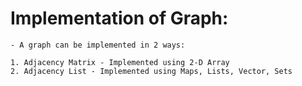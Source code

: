 # Implementation of Graph: 

    - A graph can be implemented in 2 ways: 

    1. Adjacency Matrix - Implemented using 2-D Array 
    2. Adjacency List - Implemented using Maps, Lists, Vector, Sets 